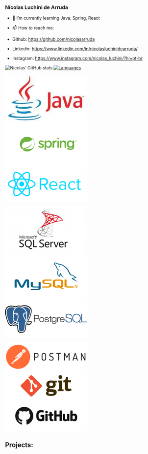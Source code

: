 ### Nícolas Luchini de Arruda 

- 🌱 I’m currently learning Java, Spring, React

- 📫 How to reach me: 

- Github: https://github.com/nicolasarruda
- Linkedin: https://www.linkedin.com/in/nicolasluchinidearruda/
- Instagram: https://www.instagram.com/nicolas_luchini/?hl=pt-br


![Nicolas' GitHub stats](https://github-readme-stats.vercel.app/api?username=nicolasarruda&show_icons=true&theme=vue) [![Languages](https://github-readme-stats.vercel.app/api/top-langs/?username=nicolasarruda&layout=compact&hide=jupyter-notebook,hack&card_width=250)](https://github.com/anuraghazra/github-readme-stats)

![java](imagens/java.png)  ![spring](imagens/spring.png) ![react](imagens/react.png)

![sqlserver](imagens/sqlserver.png) ![mysql](imagens/mysql.png) ![postgresql](imagens/postgresql.png)

![postman](imagens/postman.png) ![git](imagens/git.png) ![github](imagens/github.png)




## Projects:


<!--
**nicolasarruda/nicolasarruda** is a ✨ _special_ ✨ repository because its `README.md` (this file) appears on your GitHub profile.

Here are some ideas to get you started:

- 🔭 I’m currently working on ...
- 🌱 I’m currently learning ...
- 👯 I’m looking to collaborate on ...
- 🤔 I’m looking for help with ...
- 💬 Ask me about ...
- 📫 How to reach me: ...
- 😄 Pronouns: ...
- ⚡ Fun fact: ...
-->
